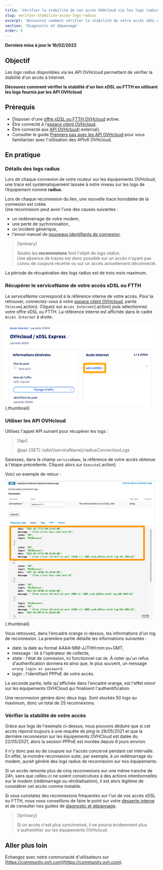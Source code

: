 ```yaml
---
title: 'Vérifier la stabilité de son accès OVHcloud via les logs radius'
slug: verifier-stabilite-acces-logs-radius
excerpt: 'Découvrez comment vérifier la stabilité de votre accès xDSL ou FTTH en utilisant les API OVHcloud'
section: 'Diagnostic et dépannage'
order: 9
---
```


**Dernière mise à jour le 16/02/2022**

## Objectif

Les *logs radius* disponibles via les API OVHcloud permettent de vérifier la stabilité d'un accès à Internet.

**Découvez comment vérifier la stabilité d'un lien xDSL ou FTTH en utilisant les logs fournis par les API OVHcloud**

## Prérequis

- Disposer d'une [offre xDSL ou FTTH OVHcloud](https://www.ovhtelecom.fr/offre-internet/) active.
- Être connecté à l'[espace client OVHcloud](https://www.ovh.com/auth?onsuccess=https%3A%2F%2Fwww.ovhtelecom.fr%2Fmanager&ovhSubsidiary=fr).
- Être connecté aux [API OVHcloud](https://api.ovh.com/){.external}.
- Consulter le guide [Premiers pas avec les API OVHcloud](../../api/api-premiers-pas/) pour vous familiariser avec l'utilisation des APIv6 OVHcloud.

## En pratique

### Détails des logs radius

Lors de chaque connexion de votre routeur sur les équipements OVHcloud, une trace est systématiquement laissée à notre niveau sur les logs de l’équipement nommé **radius**. 

Lors de chaque reconnexion du lien, une nouvelle trace horodatée de la connexion est créée.<br>
Une reconnexion peut avoir l'une des causes suivantes :

* un redémarrage de votre modem,
* une perte de sychronisation,
* un incident générique,
* l'envoi manuel de [nouveaux identifiants de connexion](../obtenir-identifiants-ppoe).

> [!primary]
>
> Seules les **reconnexions** font l'objet de *logs radius*. <br>
> Une absence de traces est donc possible sur un accès n'ayant pas connu de coupure récente ou sur un accès actuellement déconnecté.
>

La période de récupération des logs radius est de trois mois maximum.

### Récupérer le serviceName de votre accès xDSL ou FTTH

Le *serviceName* correspond à la référence interne de votre accès. Pour la retrouver, connectez-vous à votre [espace client OVHcloud](https://www.ovh.com/auth?onsuccess=https%3A%2F%2Fwww.ovhtelecom.fr%2Fmanager&ovhSubsidiary=fr), partie `Telecom`{.action}. Cliquez sur `Accès Internet`{.action} puis sélectionnez votre offre xDSL ou FTTH. La référence interne est affichée dans le cadre `Accès Internet` à droite.

![serviceName dans espace client](images/servicename-2022.png){.thumbnail}

### Utiliser les API OVHcloud

Utilisez l'appel API suivant pour récupérer les logs :

> [!api]
>
> @api {GET} /xdsl/{serviceName}/radiusConnectionLogs
>

Saisissez, dans le champ `serviceName`, la référence de votre accès obtenue à l'étape précédente. Cliquez alors sur `Execute`{.action} 

Voici un exemple de retour :

![api_radex](images/api_radex3.png){.thumbnail}

Vous retrouvez, dans l'encadré orange ci-dessus, les informations d'un log de reconnexion. La première partie détaille les informations suivantes :

- date: la date au format AAAA-MM-JJTHH:mm:ss+GMT,
- message : lié à l'opérateur de collecte,
- state : l'état de connexion, ici fonctionnel car `OK`. À noter qu'un refus d'authenfication donnera `KO` ainsi que, le plus souvent, un message `wrong login or password`.
- login : l'identifiant PPPoE de votre accès.

La seconde partie, telle qu'affichée dans l'encadré orange, est l'effet miroir sur les équipements OVHCloud qui finalisent l'authentification. 

Une reconnexion génère donc deux logs. Sont stockés 50 logs au maximum, donc un total de 25 reconnexions.

### Vérifier la stabilité de votre accès

Grâce aux logs de l'exemple ci-dessus, nous pouvons déduire que si cet accès répond toujours à une requête de *ping* le 28/05/2021 et que la dernière reconnexion sur les équipements OVHCloud est datée du 22/05/2021, alors la session PPPoE est montée depuis 6 jours environ.

Il n'y donc pas eu de coupure sur l'accès concerné pendant cet intervalle. En effet, la moindre reconnexion suite, par exemple, à un redémarrage du modem, aurait généré des logs radius de reconnexion sur nos équipements. 

Si un accès remonte plus de cinq reconnexions sur une même tranche de 24h, sans que celles-ci ne soient consécutives à des actions intentionnelles sur le modem (rédémarrage ou réinitialisation), il est alors légitime de considérer cet accès comme instable. 

Si vous constatez des reconnexions fréquentes sur l'un de vos accès xDSL ou FTTH, nous vous conseillons de faire le point sur votre [desserte interne](../la-desserte-interne/) et de consulter nos guides de [diagnostic et dépannage](../).

> [!primary]
>
> Si un accès n'est plus synchronisé, il ne pourra évidemment plus s'authentifier sur les équipements OVHcloud.
> 

## Aller plus loin

Échangez avec notre communauté d'utilisateurs sur [https://community.ovh.com](https://community.ovh.com).
